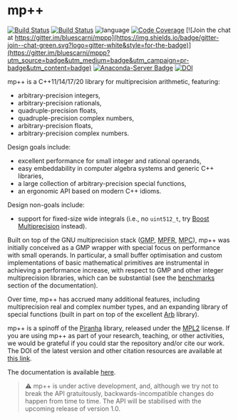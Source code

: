 # mp++
[![Build Status](https://img.shields.io/circleci/project/github/bluescarni/mppp/master.svg?style=for-the-badge)](https://circleci.com/gh/bluescarni/mppp)
[![Build Status](https://img.shields.io/github/workflow/status/bluescarni/mppp/GitHub%20CI?style=for-the-badge)](https://github.com/bluescarni/mppp/actions?query=workflow%3A%22GitHub+CI%22)
![language](https://img.shields.io/badge/language-C%2B%2B11-red.svg?style=for-the-badge)
[![Code Coverage](https://img.shields.io/codecov/c/github/bluescarni/mppp.svg?style=for-the-badge)](https://codecov.io/github/bluescarni/mppp?branch=master)
[![Join the chat at https://gitter.im/bluescarni/mppp](https://img.shields.io/badge/gitter-join--chat-green.svg?logo=gitter-white&style=for-the-badge)](https://gitter.im/bluescarni/mppp?utm_source=badge&utm_medium=badge&utm_campaign=pr-badge&utm_content=badge)
[![Anaconda-Server Badge](https://img.shields.io/conda/vn/conda-forge/mppp.svg?style=for-the-badge)](https://anaconda.org/conda-forge/mppp)
[![DOI](https://zenodo.org/badge/66504757.svg)](https://doi.org/10.5281/zenodo.1043579)

mp++ is a C++11/14/17/20 library for multiprecision arithmetic,
featuring:

* arbitrary-precision integers,
* arbitrary-precision rationals,
* quadruple-precision floats,
* quadruple-precision complex numbers,
* arbitrary-precision floats,
* arbitrary-precision complex numbers.

Design goals include:

* excellent performance for small integer and rational
  operands,
* easy embeddability in computer algebra systems and
  generic C++ libraries,
* a large collection of arbitrary-precision special functions,
* an ergonomic API based on modern C++ idioms.

Design non-goals include:

* support for fixed-size wide integrals (i.e., no ``uint512_t``,
  try [Boost Multiprecision](https://www.boost.org/doc/libs/1_72_0/libs/multiprecision/doc/html/index.html)
  instead).

Built on top of the GNU multiprecision stack ([GMP](https://gmplib.org/),
[MPFR](https://www.mpfr.org), [MPC](http://www.multiprecision.org/mpc/)),
mp++ was initially conceived as a GMP wrapper with special focus on performance with
small operands. In particular, a small buffer optimisation and custom implementations of basic mathematical primitives are
instrumental in achieving a performance increase, with respect to GMP and other integer multiprecision libraries, which can be
substantial (see the [benchmarks](https://bluescarni.github.io/mppp/benchmarks.html) section of the documentation).

Over time, mp++ has accrued many additional features, including
multiprecision real and complex number types, and an expanding
library of special functions (built in part on top of the excellent
[Arb](https://arblib.org/) library).

mp++ is a spinoff of the [Piranha](https://github.com/bluescarni/piranha) library, released under the
[MPL2](https://www.mozilla.org/en-US/MPL/2.0/FAQ/) license.
If you are using mp++ as part of your research, teaching, or other activities, we would be grateful if you could star
the repository and/or cite our work. The DOI of the latest version and other citation resources are available
at [this link](https://doi.org/10.5281/zenodo.1043579).

The documentation is available [here](https://bluescarni.github.io/mppp/).

> :warning: mp++ is under active development, and, although we try not to break the API
> gratuitously, backwards-incompatible changes do happen from time to time.
> The API will be stabilised with the upcoming release of version 1.0.
